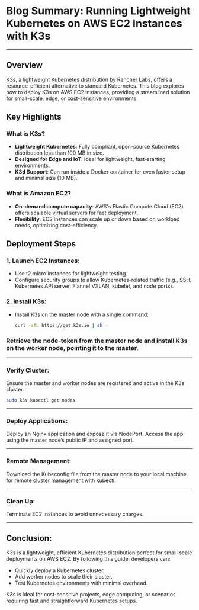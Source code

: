 # Blog Summary: Running Lightweight Kubernetes on AWS EC2 Instances with K3s

---

## **Overview**
K3s, a lightweight Kubernetes distribution by Rancher Labs, offers a resource-efficient alternative to standard Kubernetes. This blog explores how to deploy K3s on AWS EC2 instances, providing a streamlined solution for small-scale, edge, or cost-sensitive environments.

## **Key Highlights**

### What is K3s?
- **Lightweight Kubernetes**: Fully compliant, open-source Kubernetes distribution less than 100 MB in size.
- **Designed for Edge and IoT**: Ideal for lightweight, fast-starting environments.
- **K3d Support**: Can run inside a Docker container for even faster setup and minimal size (10 MB).

### What is Amazon EC2?
- **On-demand compute capacity**: AWS's Elastic Compute Cloud (EC2) offers scalable virtual servers for fast deployment.
- **Flexibility**: EC2 instances can scale up or down based on workload needs, optimizing cost-efficiency.

## **Deployment Steps**

### 1. Launch EC2 Instances:
- Use t2.micro instances for lightweight testing.
- Configure security groups to allow Kubernetes-related traffic (e.g., SSH, Kubernetes API server, Flannel VXLAN, kubelet, and node ports).

### 2. Install K3s:
- Install K3s on the master node with a single command:
  ```bash
  curl -sfL https://get.k3s.io | sh -
  ```


### Retrieve the node-token from the master node and install K3s on the worker node, pointing it to the master.

---

### Verify Cluster:
Ensure the master and worker nodes are registered and active in the K3s cluster:
```bash
sudo k3s kubectl get nodes
```
---

### Deploy Applications:
Deploy an Nginx application and expose it via NodePort. Access the app using the master node’s public IP and assigned port.

---

### Remote Management:
Download the Kubeconfig file from the master node to your local machine for remote cluster management with kubectl.

---

### Clean Up:
Terminate EC2 instances to avoid unnecessary charges.

---

## **Conclusion:**
K3s is a lightweight, efficient Kubernetes distribution perfect for small-scale deployments on AWS EC2. By following this guide, developers can:
- Quickly deploy a Kubernetes cluster.
- Add worker nodes to scale their cluster.
- Test Kubernetes environments with minimal overhead.

K3s is ideal for cost-sensitive projects, edge computing, or scenarios requiring fast and straightforward Kubernetes setups.
